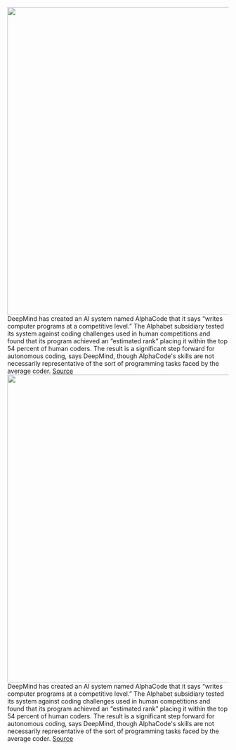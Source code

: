 <img src='https://cdn.vox-cdn.com/thumbor/FCixDvSLXDkWVtx-ZBtY73nyv1k=/0x0:2040x1360/1200x800/filters:focal(857x517:1183x843)/cdn.vox-cdn.com/uploads/chorus_image/image/70462359/acastro_181017_1777_brain_ai_0002.0.jpg' width='700px' /><br/>
DeepMind has created an AI system named AlphaCode that it says “writes computer programs at a competitive level.” The Alphabet subsidiary tested its system against coding challenges used in human competitions and found that its program achieved an “estimated rank” placing it within the top 54 percent of human coders. The result is a significant step forward for autonomous coding, says DeepMind, though AlphaCode's skills are not necessarily representative of the sort of programming tasks faced by the average coder.
<a href='https://www.theverge.com/2022/2/2/22914085/alphacode-ai-coding-program-automatic-deepmind-codeforce'> Source <a/><img src='https://cdn.vox-cdn.com/thumbor/FCixDvSLXDkWVtx-ZBtY73nyv1k=/0x0:2040x1360/1200x800/filters:focal(857x517:1183x843)/cdn.vox-cdn.com/uploads/chorus_image/image/70462359/acastro_181017_1777_brain_ai_0002.0.jpg' width='700px' /><br/>
DeepMind has created an AI system named AlphaCode that it says “writes computer programs at a competitive level.” The Alphabet subsidiary tested its system against coding challenges used in human competitions and found that its program achieved an “estimated rank” placing it within the top 54 percent of human coders. The result is a significant step forward for autonomous coding, says DeepMind, though AlphaCode's skills are not necessarily representative of the sort of programming tasks faced by the average coder.
<a href='https://www.theverge.com/2022/2/2/22914085/alphacode-ai-coding-program-automatic-deepmind-codeforce'> Source <a/>